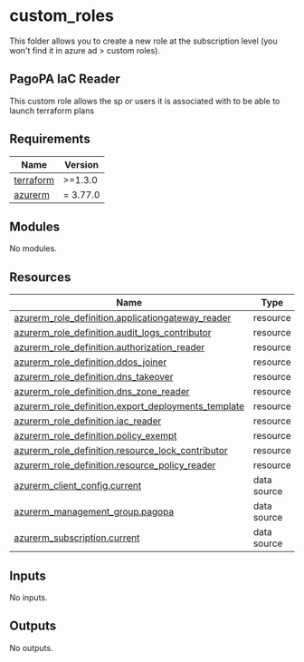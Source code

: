 # custom_roles

This folder allows you to create a new role at the subscription level (you won't find it in azure ad > custom roles).

## PagoPA IaC Reader

This custom role allows the sp or users it is associated with to be able to launch terraform plans

<!-- markdownlint-disable -->
<!-- BEGIN_TF_DOCS -->
## Requirements

| Name | Version |
|------|---------|
| <a name="requirement_terraform"></a> [terraform](#requirement\_terraform) | >=1.3.0 |
| <a name="requirement_azurerm"></a> [azurerm](#requirement\_azurerm) | = 3.77.0 |

## Modules

No modules.

## Resources

| Name | Type |
|------|------|
| [azurerm_role_definition.applicationgateway_reader](https://registry.terraform.io/providers/hashicorp/azurerm/3.77.0/docs/resources/role_definition) | resource |
| [azurerm_role_definition.audit_logs_contributor](https://registry.terraform.io/providers/hashicorp/azurerm/3.77.0/docs/resources/role_definition) | resource |
| [azurerm_role_definition.authorization_reader](https://registry.terraform.io/providers/hashicorp/azurerm/3.77.0/docs/resources/role_definition) | resource |
| [azurerm_role_definition.ddos_joiner](https://registry.terraform.io/providers/hashicorp/azurerm/3.77.0/docs/resources/role_definition) | resource |
| [azurerm_role_definition.dns_takeover](https://registry.terraform.io/providers/hashicorp/azurerm/3.77.0/docs/resources/role_definition) | resource |
| [azurerm_role_definition.dns_zone_reader](https://registry.terraform.io/providers/hashicorp/azurerm/3.77.0/docs/resources/role_definition) | resource |
| [azurerm_role_definition.export_deployments_template](https://registry.terraform.io/providers/hashicorp/azurerm/3.77.0/docs/resources/role_definition) | resource |
| [azurerm_role_definition.iac_reader](https://registry.terraform.io/providers/hashicorp/azurerm/3.77.0/docs/resources/role_definition) | resource |
| [azurerm_role_definition.policy_exempt](https://registry.terraform.io/providers/hashicorp/azurerm/3.77.0/docs/resources/role_definition) | resource |
| [azurerm_role_definition.resource_lock_contributor](https://registry.terraform.io/providers/hashicorp/azurerm/3.77.0/docs/resources/role_definition) | resource |
| [azurerm_role_definition.resource_policy_reader](https://registry.terraform.io/providers/hashicorp/azurerm/3.77.0/docs/resources/role_definition) | resource |
| [azurerm_client_config.current](https://registry.terraform.io/providers/hashicorp/azurerm/3.77.0/docs/data-sources/client_config) | data source |
| [azurerm_management_group.pagopa](https://registry.terraform.io/providers/hashicorp/azurerm/3.77.0/docs/data-sources/management_group) | data source |
| [azurerm_subscription.current](https://registry.terraform.io/providers/hashicorp/azurerm/3.77.0/docs/data-sources/subscription) | data source |

## Inputs

No inputs.

## Outputs

No outputs.
<!-- END_TF_DOCS -->
